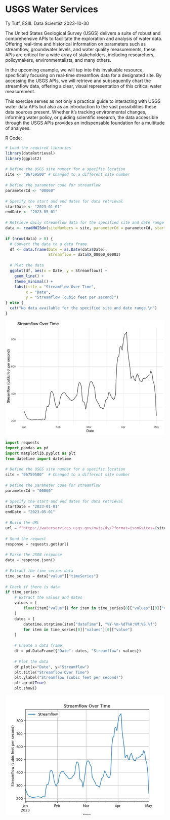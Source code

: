 USGS Water Services
================
Ty Tuff, ESIIL Data Scientist
2023-10-30

The United States Geological Survey (USGS) delivers a suite of robust
and comprehensive APIs to facilitate the exploration and analysis of
water data. Offering real-time and historical information on parameters
such as streamflow, groundwater levels, and water quality measurements,
these APIs are critical for a wide array of stakeholders, including
researchers, policymakers, environmentalists, and many others.

In the upcoming example, we will tap into this invaluable resource,
specifically focusing on real-time streamflow data for a designated
site. By accessing the USGS APIs, we will retrieve and subsequently
chart the streamflow data, offering a clear, visual representation of
this critical water measurement.

This exercise serves as not only a practical guide to interacting with
USGS water data APIs but also as an introduction to the vast
possibilities these data sources present. Whether it’s tracking
environmental changes, informing water policy, or guiding scientific
research, the data accessible through the USGS APIs provides an
indispensable foundation for a multitude of analyses.

R Code:

``` r
# Load the required libraries
library(dataRetrieval)
library(ggplot2)

# Define the USGS site number for a specific location
site <- "06759500" # Changed to a different site number

# Define the parameter code for streamflow
parameterCd <- "00060"

# Specify the start and end dates for data retrieval
startDate <- "2023-01-01"
endDate <- "2023-05-01"

# Retrieve daily streamflow data for the specified site and date range
data <- readNWISdv(siteNumbers = site, parameterCd = parameterCd, startDate = startDate, endDate = endDate)

if (nrow(data) > 0) {
  # Convert the data to a data frame
  df <- data.frame(Date = as.Date(data$Date),
                   Streamflow = data$X_00060_00003)
  
  # Plot the data
  ggplot(df, aes(x = Date, y = Streamflow)) +
    geom_line() +
    theme_minimal() +
    labs(title = "Streamflow Over Time",
         x = "Date",
         y = "Streamflow (cubic feet per second)")
} else {
  cat("No data available for the specified site and date range.\n")
}
```

![](usgs_water_services_files/figure-gfm/unnamed-chunk-1-1.png)

``` python
import requests
import pandas as pd
import matplotlib.pyplot as plt
from datetime import datetime

# Define the USGS site number for a specific location
site = "06759500"  # Changed to a different site number

# Define the parameter code for streamflow
parameterCd = "00060"

# Specify the start and end dates for data retrieval
startDate = "2023-01-01"
endDate = "2023-05-01"

# Build the URL
url = f"https://waterservices.usgs.gov/nwis/dv/?format=json&sites={site}&startDT={startDate}&endDT={endDate}&parameterCd={parameterCd}"

# Send the request
response = requests.get(url)

# Parse the JSON response
data = response.json()

# Extract the time series data
time_series = data["value"]["timeSeries"]

# Check if there is data
if time_series:
    # Extract the values and dates
    values = [
        float(item["value"]) for item in time_series[0]["values"][0]["value"]
    ]
    dates = [
        datetime.strptime(item["dateTime"], "%Y-%m-%dT%H:%M:%S.%f")
        for item in time_series[0]["values"][0]["value"]
    ]
    
    # Create a data frame
    df = pd.DataFrame({"Date": dates, "Streamflow": values})

    # Plot the data
    df.plot(x="Date", y="Streamflow")
    plt.title("Streamflow Over Time")
    plt.ylabel("Streamflow (cubic feet per second)")
    plt.grid(True)
    plt.show()
```

<img src="usgs_water_services_files/figure-gfm/unnamed-chunk-2-1.png"
width="614" />
